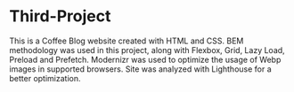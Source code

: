 # Third-Project
This is a Coffee Blog website created with HTML and CSS. BEM methodology was used in this project, along with Flexbox, Grid, Lazy Load, Preload and Prefetch. Modernizr was used to optimize the usage of Webp images in supported browsers. Site was analyzed with Lighthouse for a better optimization.
